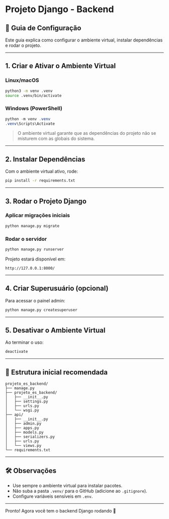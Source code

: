 # Projeto Django - Backend

## 🚀 Guia de Configuração

Este guia explica como configurar o ambiente virtual, instalar dependências e rodar o projeto.

---

## 1. Criar e Ativar o Ambiente Virtual

### Linux/macOS
```bash
python3 -m venv .venv
source .venv/bin/activate
```

### Windows (PowerShell)
```powershell
python -m venv .venv
.venv\Scripts\Activate
```

> O ambiente virtual garante que as dependências do projeto não se misturem com as globais do sistema.

---

## 2. Instalar Dependências

Com o ambiente virtual ativo, rode:
```bash
pip install -r requirements.txt
```

---

## 3. Rodar o Projeto Django

### Aplicar migrações iniciais
```bash
python manage.py migrate
```

### Rodar o servidor
```bash
python manage.py runserver
```

Projeto estará disponível em:
```
http://127.0.0.1:8000/
```

---

## 4. Criar Superusuário (opcional)

Para acessar o painel admin:
```bash
python manage.py createsuperuser
```

---

## 5. Desativar o Ambiente Virtual

Ao terminar o uso:
```bash
deactivate
```

---

## 📂 Estrutura inicial recomendada

```
projeto_es_backend/
├── manage.py
├── projeto_es_backend/
│   ├── __init__.py
│   ├── settings.py
│   ├── urls.py
│   └── wsgi.py
├── api/
│   ├── __init__.py
│   ├── admin.py
│   ├── apps.py
│   ├── models.py
│   ├── serializers.py
│   ├── urls.py
│   └── views.py
└── requirements.txt
```

---

## 🛠️ Observações
- Use sempre o ambiente virtual para instalar pacotes.
- Não suba a pasta `.venv/` para o GitHub (adicione ao `.gitignore`).
- Configure variáveis sensíveis em `.env`.

---

Pronto! Agora você tem o backend Django rodando 🚀
